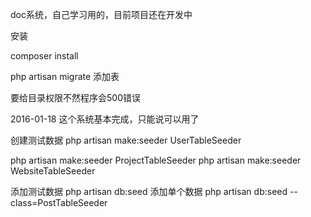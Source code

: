 doc系统，自己学习用的，目前项目还在开发中

安装

composer install

php artisan migrate 添加表

要给目录权限不然程序会500错误

2016-01-18 这个系统基本完成，只能说可以用了


创建测试数据
php artisan make:seeder UserTableSeeder

php artisan make:seeder ProjectTableSeeder
php artisan make:seeder WebsiteTableSeeder

添加测试数据
php artisan db:seed
添加单个数据
php artisan db:seed  --class=PostTableSeeder
